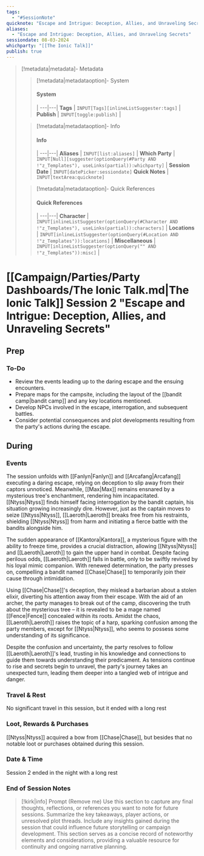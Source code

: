 ```yaml
---
tags:
  - "#SessionNote"
quicknote: "Escape and Intrigue: Deception, Allies, and Unraveling Secrets"
aliases:
  - "Escape and Intrigue: Deception, Allies, and Unraveling Secrets"
sessiondate: 08-03-2024
whichparty: "[[The Ionic Talk]]"
publish: true
---
```

> [!metadata|metadata]- Metadata 
>> [!metadata|metadataoption]- System
>> #### System
>>  |
>> ---|---|
> **Tags** | `INPUT[Tags][inlineListSuggester:tags]` |
> **Publish** | `INPUT[toggle:publish]` |
>
>
>> [!metadata|metadataoption]- Info
>> #### Info
>>  |
>> ---|---|
>> **Aliases** | `INPUT[list:aliases]` |
>> **Which Party** | `INPUT[Null][suggester(optionQuery(#Party AND !"z_Templates"), useLinks(partial)):whichparty]` |
>> **Session Date** | `INPUT[datePicker:sessiondate]`
>> **Quick Notes** |  `INPUT[textArea:quicknote]`
>
>> [!metadata|metadataoption]- Quick References
>> #### Quick References
>>  |
>> ---|---|
>> **Character** | `INPUT[inlineListSuggester(optionQuery(#Character AND !"z_Templates"), useLinks(partial)):characters]` |
>> **Locations** | `INPUT[inlineListSuggester(optionQuery(#Location AND !"z_Templates")):locations]` |
>> **Miscellaneous** | `INPUT[inlineListSuggester(optionQuery("" AND !"z_Templates")):misc]` |

#  [[Campaign/Parties/Party Dashboards/The Ionic Talk.md|The Ionic Talk]] Session 2 "Escape and Intrigue: Deception, Allies, and Unraveling Secrets"
## Prep
### To-Do

- Review the events leading up to the daring escape and the ensuing encounters.
- Prepare maps for the campsite, including the layout of the [[bandit camp|bandit camp]] and any key locations mentioned.
- Develop NPCs involved in the escape, interrogation, and subsequent battles.
- Consider potential consequences and plot developments resulting from the party's actions during the escape.

## During
### Events

The session unfolds with [[Fanlyn|Fanlyn]] and [[Arcafang|Arcafang]] executing a daring escape, relying on deception to slip away from their captors unnoticed. Meanwhile, [[Max|Max]] remains ensnared by a mysterious tree's enchantment, rendering him incapacitated. [[Ntyss|Ntyss]] finds himself facing interrogation by the bandit captain, his situation growing increasingly dire. However, just as the captain moves to seize [[Ntyss|Ntyss]], [[Laeroth|Laeroth]] breaks free from his restraints, shielding [[Ntyss|Ntyss]] from harm and initiating a fierce battle with the bandits alongside him.

The sudden appearance of [[Kantora|Kantora]], a mysterious figure with the ability to freeze time, provides a crucial distraction, allowing [[Ntyss|Ntyss]] and [[Laeroth|Laeroth]] to gain the upper hand in combat. Despite facing perilous odds, [[Laeroth|Laeroth]] falls in battle, only to be swiftly revived by his loyal mimic companion. With renewed determination, the party presses on, compelling a bandit named [[Chase|Chase]] to temporarily join their cause through intimidation.

Using [[Chase|Chase]]'s deception, they mislead a barbarian about a stolen elixir, diverting his attention away from their escape. With the aid of an archer, the party manages to break out of the camp, discovering the truth about the mysterious tree – it is revealed to be a mage named [[Fence|Fence]] concealed within its roots. Amidst the chaos, [[Laeroth|Laeroth]] raises the topic of a harp, sparking confusion among the party members, except for [[Ntyss|Ntyss]], who seems to possess some understanding of its significance.

Despite the confusion and uncertainty, the party resolves to follow [[Laeroth|Laeroth]]'s lead, trusting in his knowledge and connections to guide them towards understanding their predicament. As tensions continue to rise and secrets begin to unravel, the party's journey takes an unexpected turn, leading them deeper into a tangled web of intrigue and danger.


### Travel & Rest

No significant travel in this session, but it ended with a long rest

### Loot, Rewards & Purchases

[[Ntyss|Ntyss]] acquired a bow from [[Chase|Chase]], but besides that no notable loot or purchases obtained during this session.

### Date & Time

Session 2 ended in the night with a long rest

### End of Session Notes

> [!kirk|info] Prompt (Remove me)
Use this section to capture any final thoughts, reflections, or references you want to note for future sessions. Summarize the key takeaways, player actions, or unresolved plot threads. Include any insights gained during the session that could influence future storytelling or campaign development. This section serves as a concise record of noteworthy elements and considerations, providing a valuable resource for continuity and ongoing narrative planning.
